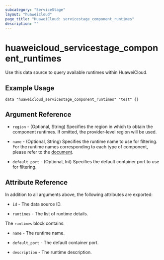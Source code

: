```yaml
---
subcategory: "ServiceStage"
layout: "huaweicloud"
page_title: "HuaweiCloud: servicestage_component_runtimes"
description: ""
---
```


# huaweicloud_servicestage_component_runtimes

Use this data source to query available runtimes within HuaweiCloud.

## Example Usage

```hcl
data "huaweicloud_servicestage_component_runtimes" "test" {}
```

## Argument Reference

* `region` - (Optional, String) Specifies the region in which to obtain the component runtimes.
  If omitted, the provider-level region will be used.

* `name` - (Optional, String) Specifies the runtime name to use for filtering.
  For the runtime names corresponding to each type of component, please refer to the [document](https://support.huaweicloud.com/intl/en-us/usermanual-servicestage/servicestage_user_0411.html).

* `default_port` - (Optional, Int) Specifies the default container port to use for filtering.

## Attribute Reference

In addition to all arguments above, the following attributes are exported:

* `id` - The data source ID.

* `runtimes` - The list of runtime details.

The `runtimes` block contains:

* `name` - The runtime name.

* `default_port` - The default container port.

* `description` - The runtime description.
